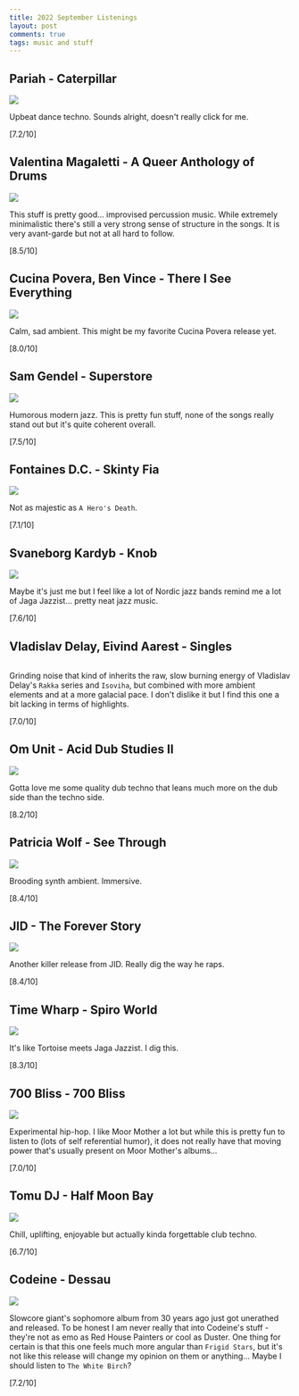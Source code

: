 ```yaml
---
title: 2022 September Listenings
layout: post
comments: true
tags: music and stuff
---
```


## Pariah - Caterpillar

  ![](https://f4.bcbits.com/img/a0737896101_16.jpg)

  Upbeat dance techno. Sounds alright, doesn't really click for me.

  [7.2/10]

## Valentina Magaletti - A Queer Anthology of Drums

  ![](https://f4.bcbits.com/img/a2409308596_16.jpg)

  This stuff is pretty good... improvised percussion music. While extremely minimalistic there's still a very strong sense of structure in the songs. It is very avant-garde but not at all hard to follow.

  [8.5/10]

## Cucina Povera, Ben Vince - There I See Everything

  ![](https://f4.bcbits.com/img/a0700565065_16.jpg)

  Calm, sad ambient. This might be my favorite Cucina Povera release yet.

  [8.0/10]

## Sam Gendel - Superstore

  ![](https://f4.bcbits.com/img/a0297013044_16.jpg)

  Humorous modern jazz. This is pretty fun stuff, none of the songs really stand out but it's quite coherent overall.

  [7.5/10]

## Fontaines D.C. - Skinty Fia

  ![](https://f4.bcbits.com/img/a2470443209_16.jpg)

  Not as majestic as `A Hero's Death`.

  [7.1/10]

## Svaneborg Kardyb - Knob

  ![](https://f4.bcbits.com/img/a2499948007_16.jpg)

  Maybe it's just me but I feel like a lot of Nordic jazz bands remind me a lot of Jaga Jazzist... pretty neat jazz music.

  [7.6/10]

## Vladislav Delay, Eivind Aarest - Singles

  ![]()

  Grinding noise that kind of inherits the raw, slow burning energy of Vladislav Delay's `Rakka` series and `Isoviha`, but combined with more ambient elements and at a more galacial pace. I don't dislike it but I find this one a bit lacking in terms of highlights.

  [7.0/10]

## Om Unit - Acid Dub Studies II

  ![](https://f4.bcbits.com/img/a1279450667_16.jpg)

  Gotta love me some quality dub techno that leans much more on the dub side than the techno side.

  [8.2/10]

## Patricia Wolf - See Through

  ![](https://f4.bcbits.com/img/a3705758829_16.jpg)

  Brooding synth ambient. Immersive.

  [8.4/10]

## JID - The Forever Story

  ![](https://i.scdn.co/image/ab67616d0000b2736de37e432e720323f4e31edc)

  Another killer release from JID. Really dig the way he raps.

  [8.4/10]

## Time Wharp - Spiro World

  ![](https://f4.bcbits.com/img/a1971162551_16.jpg)

  It's like Tortoise meets Jaga Jazzist. I dig this.

  [8.3/10]

## 700 Bliss - 700 Bliss

  ![](https://f4.bcbits.com/img/a3614686902_16.jpg)

  Experimental hip-hop. I like Moor Mother a lot but while this is pretty fun to listen to (lots of self referential humor), it does not really have that moving power that's usually present on Moor Mother's albums...

  [7.0/10]

## Tomu DJ - Half Moon Bay

  ![](https://f4.bcbits.com/img/a3107082408_16.jpg)

  Chill, uplifting, enjoyable but actually kinda forgettable club techno.

  [6.7/10]

## Codeine - Dessau

  ![](https://f4.bcbits.com/img/a1762213724_16.jpg)

  Slowcore giant's sophomore album from 30 years ago just got unerathed and released. To be honest I am never really that into Codeine's stuff - they're not as emo as Red House Painters or cool as Duster. One thing for certain is that this one feels much more angular than `Frigid Stars`, but it's not like this release will change my opinion on them or anything... Maybe I should listen to `The White Birch`?

  [7.2/10]
